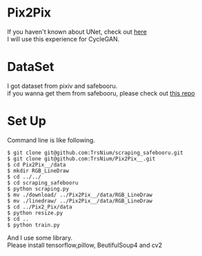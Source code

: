 # Pix2Pix
If you haven't known about UNet, check out [here](https://lmb.informatik.uni-freiburg.de/people/ronneber/u-net/)   
I will use this experience for CycleGAN.   

# DataSet
I got dataset from pixiv and safebooru.    
if you wanna get them from safebooru, please check out [this repo](https://github.com/TrsNium/scraping_safebooru)
    
# Set Up
Command line is like following.
```
$ git clone git@github.com:TrsNium/scraping_safebooru.git
$ git clone git@github.com:TrsNium/Pix2Pix__.git
$ cd Pix2Pix__/data
$ mkdir RGB_LineDraw
$ cd ../../
$ cd scraping_safebooru
$ python scraping.py
$ mv ./download/ ../Pix2Pix__/data/RGB_LineDraw
$ mv ./linedraw/ ../Pix2Pix__/data/RGB_LineDraw
$ cd ../Pix2_Pix/data
$ python resize.py
$ cd ..
$ python train.py
```     
And I use some library.    
Please install tensorflow,pillow, BeutifulSoup4 and cv2
